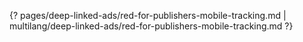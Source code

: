 {? pages/deep-linked-ads/red-for-publishers-mobile-tracking.md | multilang/deep-linked-ads/red-for-publishers-mobile-tracking.md ?}
